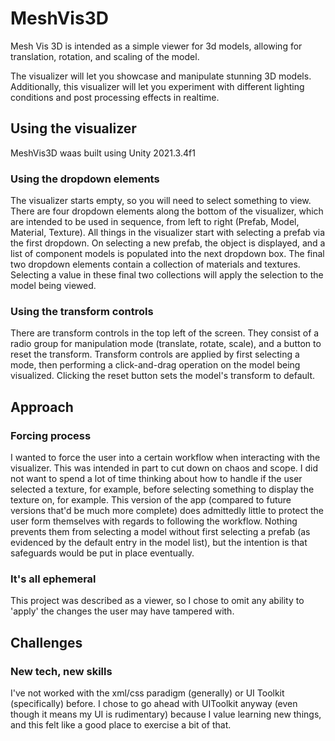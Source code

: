# MeshVis3D

Mesh Vis 3D is intended as a simple viewer for 3d models, allowing for translation, rotation, and scaling of the model.

The visualizer will let you showcase and manipulate stunning 3D models. Additionally, this visualizer will let you experiment with different lighting conditions and post processing effects in realtime.

## Using the visualizer

MeshVis3D waas built using Unity 2021.3.4f1

### Using the dropdown elements
The visualizer starts empty, so you will need to select something to view. There are four dropdown elements along the bottom of the visualizer, which are intended to be used in sequence, from left to right (Prefab, Model, Material, Texture). All things in the visualizer start with selecting a prefab via the first dropdown. On selecting a new prefab, the object is displayed, and a list of component models is populated into the next dropdown box. The final two dropdown elements contain a collection of materials and textures. Selecting a value in these final two collections will apply the selection to the model being viewed.

### Using the transform controls
There are transform controls in the top left of the screen. They consist of a radio group for manipulation mode (translate, rotate, scale), and a button to reset the transform. Transform controls are applied by first selecting a mode, then performing a click-and-drag operation on the model being visualized.
Clicking the reset button sets the model's transform to default.

## Approach
### Forcing process
I wanted to force the user into a certain workflow when interacting with the visualizer. This was intended in part to cut down on chaos and scope. I did not want to spend a lot of time thinking about how to handle if the user selected a texture, for example, before selecting something to display the texture on, for example.
This version of the app (compared to future versions that'd be much more complete) does admittedly little to protect the user form themselves with regards to following the workflow. Nothing prevents them from selecting a model without first selecting a prefab (as evidenced by the default entry in the model list), but the intention is that safeguards would be put in place eventually.

### It's all ephemeral
This project was described as a viewer, so I chose to omit any ability to 'apply' the changes the user may have tampered with.

## Challenges
### New tech, new skills
I've not worked with the xml/css paradigm (generally) or UI Toolkit (specifically) before. I chose to go ahead with UIToolkit anyway (even though it means my UI is rudimentary) because I value learning new things, and this felt like a good place to exercise a bit of that.
